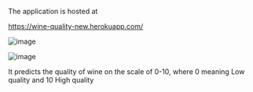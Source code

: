 The application is hosted at

https://wine-quality-new.herokuapp.com/



![image](https://user-images.githubusercontent.com/56887206/179479723-68daa8e4-fe4d-4956-b392-9f193294a899.png)



![image](https://user-images.githubusercontent.com/56887206/179481507-b6194f3d-b8ad-4bbe-a77e-81300c37c53e.png)


It predicts the quality of wine on the scale of 0-10, where 0 meaning Low quality and 10 High quality
